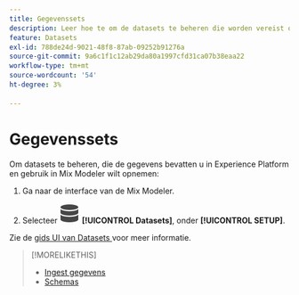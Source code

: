 ```yaml
---
title: Gegevenssets
description: Leer hoe te om de datasets te beheren die worden vereist om gegevens in Mix Modeler in te voeren.
feature: Datasets
exl-id: 788de24d-9021-48f8-87ab-09252b91276a
source-git-commit: 9a6c1f1c12ab29da80a1997cfd31ca07b38eaa22
workflow-type: tm+mt
source-wordcount: '54'
ht-degree: 3%

---
```


# Gegevenssets

Om datasets te beheren, die de gegevens bevatten u in Experience Platform en gebruik in Mix Modeler wilt opnemen:

1. Ga naar de interface van de Mix Modeler.

1. Selecteer ![ Gegevens ](/help/assets/icons/Data.svg) **[!UICONTROL Datasets]**, onder **[!UICONTROL SETUP]**.

Zie de [ gids UI van Datasets ](https://experienceleague.adobe.com/docs/experience-platform/catalog/datasets/user-guide.html?lang=en) voor meer informatie.

>[!MORELIKETHIS]
>
>* [ Ingest gegevens ](overview.md)
>* [ Schemas ](schemas.md)
